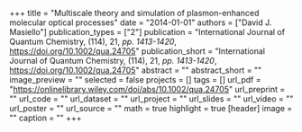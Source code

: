 +++
title = "Multiscale theory and simulation of plasmon-enhanced molecular optical processes"
date = "2014-01-01"
authors = ["David J. Masiello"]
publication_types = ["2"]
publication = "International Journal of Quantum Chemistry, (114), 21, _pp. 1413-1420_, https://doi.org/10.1002/qua.24705"
publication_short = "International Journal of Quantum Chemistry, (114), 21, _pp. 1413-1420_, https://doi.org/10.1002/qua.24705"
abstract = ""
abstract_short = ""
image_preview = ""
selected = false
projects = []
tags = []
url_pdf = "https://onlinelibrary.wiley.com/doi/abs/10.1002/qua.24705"
url_preprint = ""
url_code = ""
url_dataset = ""
url_project = ""
url_slides = ""
url_video = ""
url_poster = ""
url_source = ""
math = true
highlight = true
[header]
image = ""
caption = ""
+++
